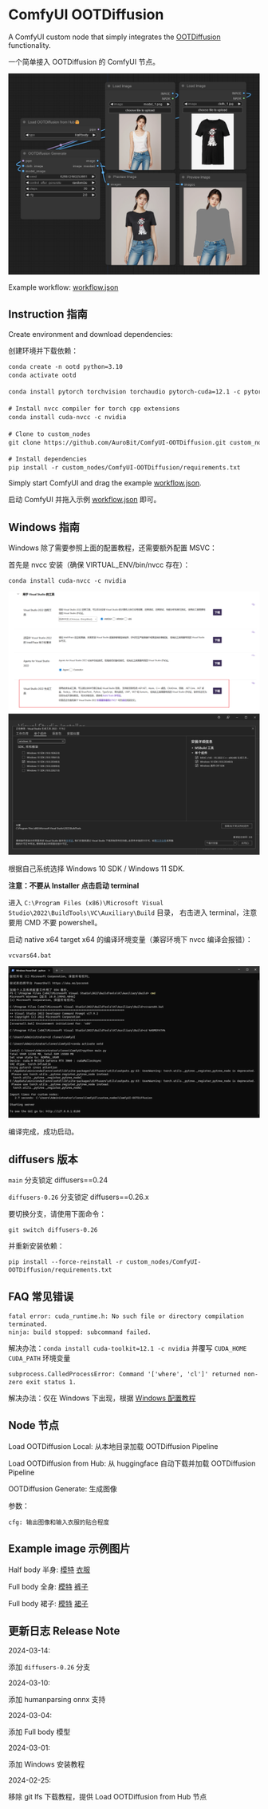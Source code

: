 # ComfyUI OOTDiffusion

A ComfyUI custom node that simply integrates the [OOTDiffusion](https://github.com/levihsu/OOTDiffusion) functionality.

一个简单接入 OOTDiffusion 的 ComfyUI 节点。

![](./assets/graph.png)

Example workflow: [workflow.json](./assets/workflow.json)

## Instruction 指南

Create environment and download dependencies:

创建环境并下载依赖：

```txt
conda create -n ootd python=3.10
conda activate ootd

conda install pytorch torchvision torchaudio pytorch-cuda=12.1 -c pytorch -c nvidia

# Install nvcc compiler for torch cpp extensions
conda install cuda-nvcc -c nvidia

# Clone to custom_nodes
git clone https://github.com/AuroBit/ComfyUI-OOTDiffusion.git custom_nodes/ComfyUI-OOTDiffusion

# Install dependencies
pip install -r custom_nodes/ComfyUI-OOTDiffusion/requirements.txt
```

Simply start ComfyUI and drag the example [workflow.json](./assets/workflow.json).

启动 ComfyUI 并拖入示例 [workflow.json](./assets/workflow.json) 即可。

## Windows 指南

Windows 除了需要参照上面的配置教程，还需要额外配置 MSVC：

首先是 nvcc 安装（确保 VIRTUAL_ENV/bin/nvcc 存在）：

```
conda install cuda-nvcc -c nvidia
```

![](./assets/tutorial_windows_install.png)
![](./assets/tutorial_windows_install_3.png)

根据自己系统选择 Windows 10 SDK / Windows 11 SDK.

**注意：不要从 Installer 点击启动 terminal**

进入 `C:\Program Files (x86)\Microsoft Visual Studio\2022\BuildTools\VC\Auxiliary\Build` 目录，
右击进入 terminal，注意要用 CMD 不要 powershell。

启动 native x64 target x64 的编译环境变量（兼容环境下 nvcc 编译会报错）：

```
vcvars64.bat
```

![](./assets/tutorial_windows_install_4.png)

编译完成，成功启动。

## diffusers 版本

`main` 分支锁定 diffusers==0.24

`diffusers-0.26` 分支锁定 diffusers==0.26.x

要切换分支，请使用下面命令：

```
git switch diffusers-0.26
```

并重新安装依赖：

```
pip install --force-reinstall -r custom_nodes/ComfyUI-OOTDiffusion/requirements.txt
```

## FAQ 常见错误

```
fatal error: cuda_runtime.h: No such file or directory compilation terminated.
ninja: build stopped: subcommand failed.
```

解决办法：`conda install cuda-toolkit=12.1 -c nvidia` 并覆写 `CUDA_HOME` `CUDA_PATH` 环境变量

```
subprocess.CalledProcessError: Command '['where', 'cl']' returned non-zero exit status 1.
```

解决办法：仅在 Windows 下出现，根据 [Windows 配置教程](#Windows-指南)

## Node 节点

Load OOTDiffusion Local: 从本地目录加载 OOTDiffusion Pipeline

Load OOTDiffusion from Hub: 从 huggingface 自动下载并加载 OOTDiffusion Pipeline

OOTDiffusion Generate: 生成图像

参数：

    cfg: 输出图像和输入衣服的贴合程度

## Example image 示例图片

Half body 半身: [模特](./assets/model_1.png) [衣服](./assets/cloth_1.jpg)

Full body 全身: [模特](./assets/model_fullbody_1.png) [裤子](./assets/cloth_lower_body_1.jpg)

Full body 裙子: [模特](./assets/model_dress_1.png) [裙子](./assets/cloth_dress_1.jpg)

## 更新日志 Release Note

2024-03-14:

添加 `diffusers-0.26` 分支

2024-03-10:

添加 humanparsing onnx 支持

2024-03-04:

添加 Full body 模型

2024-03-01:

添加 Windows 安装教程

2024-02-25:

移除 git lfs 下载教程，提供 Load OOTDiffusion from Hub 节点
